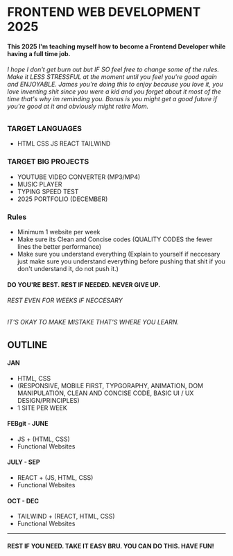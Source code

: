 # FRONTEND WEB DEVELOPMENT 2025

#### This 2025 I'm teaching myself how to become a Frontend Developer while having a full time job.

###### I hope I don't get burn out but IF SO feel free to change some of the  rules. Make it LESS STRESSFUL at the moment until you feel you're good again and ENJOYABLE. James you're doing this to enjoy because you love it, you love inventing shit since you were a kid and you forget about it most of the time that's why im reminding you. Bonus is you might get a good future if you're good at it and obviously might retire Mom.

### TARGET LANGUAGES
- HTML CSS JS REACT TAILWIND
### TARGET BIG PROJECTS
- YOUTUBE VIDEO CONVERTER (MP3/MP4)
- MUSIC PLAYER 
- TYPING SPEED TEST
- 2025 PORTFOLIO (DECEMBER)

### Rules
- Minimum 1 website per week
- Make sure its Clean and Concise codes (QUALITY CODES the fewer lines the better performance)
- Make sure you understand everything (Explain to yourself if neccesary just make sure you understand everything before pushing that shit if you don't understand it, do not push it.)




#### DO YOU'RE BEST. REST IF NEEDED. NEVER GIVE UP.
###### REST EVEN FOR WEEKS IF NECCESARY 
###### IT'S OKAY TO MAKE MISTAKE THAT'S WHERE YOU LEARN.


## OUTLINE

#### JAN
-  HTML, CSS
- (RESPONSIVE, MOBILE FIRST, TYPGORAPHY, ANIMATION, DOM MANIPULATION, CLEAN AND CONCISE CODE, BASIC UI / UX DESIGN/PRINCIPLES)
- 1 SITE PER WEEK

#### FEBgit  - JUNE
- JS + (HTML, CSS)
- Functional Websites

#### JULY - SEP
- REACT + (JS, HTML, CSS)
- Functional Websites

#### OCT - DEC
- TAILWIND + (REACT, HTML, CSS)
- Functional Websites
-----
#### REST IF YOU NEED. TAKE IT EASY BRU.  YOU CAN DO THIS. HAVE FUN!
